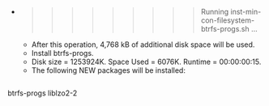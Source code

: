 * >>>>>>>>> Running inst-min-con-filesystem-btrfs-progs.sh ...
  * After this operation, 4,768 kB of additional disk space will be used.
  * Install btrfs-progs.
  * Disk size = 1253924K. Space Used = 6076K. Runtime = 00:00:00:15.
  * The following NEW packages will be installed:
  ```bash
btrfs-progs liblzo2-2
  ```

